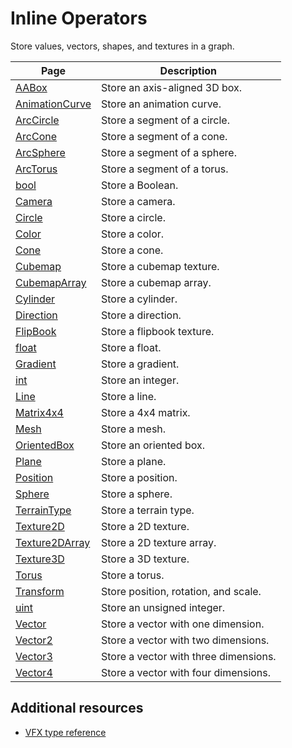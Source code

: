 # Inline Operators

Store values, vectors, shapes, and textures in a graph.

| **Page** | **Description** |
| --- | --- |
| [AABox](Operator-InlineAABox.md) | Store an axis-aligned 3D box. |
| [AnimationCurve](Operator-InlineAnimationCurve.md) | Store an animation curve. |
| [ArcCircle](Operator-InlineArcCircle.md) | Store a segment of a circle. |
| [ArcCone](Operator-InlineArcCone.md) | Store a segment of a cone. |
| [ArcSphere](Operator-InlineArcSphere.md) | Store a segment of a sphere. |
| [ArcTorus](Operator-InlineArcTorus.md) | Store a segment of a torus. |
| [bool](Operator-Inlinebool.md) | Store a Boolean. |
| [Camera](Operator-InlineCamera.md) | Store a camera. |
| [Circle](Operator-InlineCircle.md) | Store a circle. |
| [Color](Operator-InlineColor.md) | Store a color. |
| [Cone](Operator-InlineCone.md) | Store a cone. |
| [Cubemap](Operator-InlineCubemap.md) | Store a cubemap texture. |
| [CubemapArray](Operator-InlineCubemapArray.md) | Store a cubemap array. |
| [Cylinder](Operator-InlineCylinder.md) | Store a cylinder. |
| [Direction](Operator-InlineDirection.md) | Store a direction. |
| [FlipBook](Operator-InlineFlipBook.md) | Store a flipbook texture. |
| [float](Operator-Inlinefloat.md) | Store a float. |
| [Gradient](Operator-InlineGradient.md) | Store a gradient. |
| [int](Operator-Inlineint.md) | Store an integer. |
| [Line](Operator-InlineLine.md) | Store a line. |
| [Matrix4x4](Operator-InlineMatrix4x4.md) | Store a 4x4 matrix. |
| [Mesh](Operator-InlineMesh.md) | Store a mesh. |
| [OrientedBox](Operator-InlineOrientedBox.md) | Store an oriented box. |
| [Plane](Operator-InlinePlane.md) | Store a plane. |
| [Position](Operator-InlinePosition.md) | Store a position. |
| [Sphere](Operator-InlineSphere.md) | Store a sphere. |
| [TerrainType](Operator-InlineTerrainType.md) | Store a terrain type. |
| [Texture2D](Operator-InlineTexture2D.md) | Store a 2D texture. |
| [Texture2DArray](Operator-InlineTexture2DArray.md) | Store a 2D texture array. |
| [Texture3D](Operator-InlineTexture3D.md) | Store a 3D texture. |
| [Torus](Operator-InlineTorus.md) | Store a torus. |
| [Transform](Operator-InlineTransform.md) | Store position, rotation, and scale. |
| [uint](Operator-Inlineuint.md) | Store an unsigned integer. |
| [Vector](Operator-InlineVector.md) | Store a vector with one dimension. |
| [Vector2](Operator-InlineVector2.md) | Store a vector with two dimensions. |
| [Vector3](Operator-InlineVector3.md) | Store a vector with three dimensions. |
| [Vector4](Operator-InlineVector4.md) | Store a vector with four dimensions. |

## Additional resources

- [VFX type reference](VisualEffectGraphTypeReference.md)

